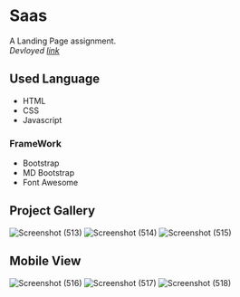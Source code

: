 # Saas
A Landing Page assignment.\
*Devloyed [link](https://jagrati1213.github.io/Saas-LandingPage/)*
## Used Language
- HTML 
- CSS
- Javascript
### FrameWork 
- Bootstrap
- MD Bootstrap
- Font Awesome
## Project Gallery
![Screenshot (513)](https://user-images.githubusercontent.com/85276293/194704184-34f412e1-33fe-41b1-8d89-fd3ce785f5a0.png)
![Screenshot (514)](https://user-images.githubusercontent.com/85276293/194704187-6fd77c6c-f85e-432b-ba83-104b6acf715d.png)
![Screenshot (515)](https://user-images.githubusercontent.com/85276293/194704189-e790c874-a7a7-4c6f-913a-d9a0d1cdf170.png)
## Mobile View
![Screenshot (516)](https://user-images.githubusercontent.com/85276293/194704190-b29db529-7e18-41b6-9ace-5a0c9e63a55c.png)
![Screenshot (517)](https://user-images.githubusercontent.com/85276293/194704193-9c0fd8b3-3525-4505-979f-5e946b5c6712.png)
![Screenshot (518)](https://user-images.githubusercontent.com/85276293/194704195-b437bc17-a9ce-4d8d-be2a-2ef3f7211216.png)
